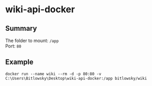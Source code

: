 # wiki-api-docker
## Summary
The folder to mount: `/app`  
Port: `80`

## Example
```
docker run --name wiki --rm -d -p 80:80 -v C:\Users\Bitlowsky\Desktop\wiki-api-docker:/app bitlowsky/wiki
```